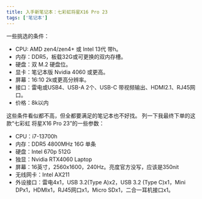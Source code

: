 ```yaml
---
title: 入手新笔记本：七彩虹将星X16 Pro 23
tags: ['笔记本']
---
```


一些挑选的条件：

- CPU: AMD zen4/zen4+ 或 Intel 13代 带h。
- 内存：DDR5，板载32G或可更换的双内存槽。
- 硬盘：双 M.2 硬盘位。
- 显卡：笔记本版 Nvidia 4060 或更高。
- 屏幕：16:10 2k或更高分辨率。
- 接口：雷电或USB4、USB-A 2个、USB-C 带视频输出、HDMI2.1、RJ45网口。
- 价格：8k以内

这些条件看似都不高，但全都要满足的笔记本也不好找。
列一下我最终下单的这款“七彩虹 将星X16 Pro 23”的一些参数：
- CPU：i7-13700h
- 内存：DDR5 4800MHz 16G 单条
- 硬盘：Intel 670p 512G
- 独显：Nvidia RTX4060 Laptop
- 屏幕：16英寸，2560x1600，240Hz。亮度官方没写，应该是350nit
- 无线网卡：Intel AX211
- 外设接口：雷电4x1，USB 3.2(Type A)x2，USB 3.2 (Type C)x1，Mini DPx1，HDMIx1，RJ45网口x1，Micro SDx1，二合一耳机接口x1。